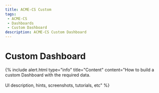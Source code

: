 ```yaml
---
title: ACME-CS Custom
tags: 
 - ACME-CS
 - Dashboards
 - Custom Dashboard
description: ACME-CS Custom Dashboard
---
```


# Custom Dashboard

{% include alert.html type="info" title="Content" content="How to build a custom Dashboard with the required data.<br><br>
UI description, hints, screenshots, tutorials, etc" %}